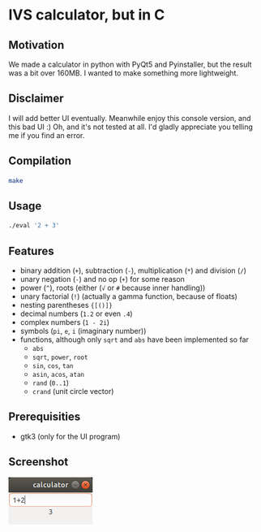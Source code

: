 # IVS calculator, but in C

## Motivation
We made a calculator in python with PyQt5 and Pyinstaller, but the result was a bit over 160MB.
I wanted to make something more lightweight.

## Disclaimer
I will add better UI eventually. Meanwhile enjoy this console version, and this bad UI :)
Oh, and it's not tested at all. I'd gladly appreciate you telling me if you find an error.

## Compilation
```sh
make
```

## Usage
```sh
./eval '2 + 3'
```

## Features
* binary addition (`+`), subtraction (`-`), multiplication (`*`) and division (`/`)
* unary negation (`-`) and no op (`+`) for some reason
* power (`^`), roots (either (`√` or `#` because inner handling))
* unary factorial (`!`) (actually a gamma function, because of floats)
* nesting parentheses `{[()]}`
* decimal numbers (`1.2` or even `.4`)
* complex numbers (`1 - 2i`)
* symbols (`pi`, `e`, `i` (imaginary number))
* functions, although only `sqrt` and `abs` have been implemented so far
    * `abs`
    * `sqrt`, `power`, `root`
    * `sin`, `cos`, `tan`
    * `asin`, `acos`, `atan`
    * `rand` (`0..1`)
    * `crand` (unit circle vector)

## Prerequisities
* gtk3 (only for the UI program)

## Screenshot
![Calculator screenshot](image/screenshot.png)

